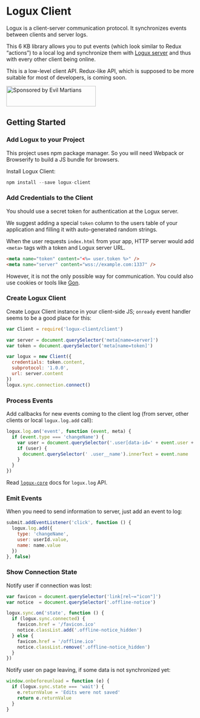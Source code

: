 # Logux Client

Logux is a client-server communication protocol. It synchronizes events
between clients and server logs.

This 6 KB library allows you to put events (which look similar to Redux “actions”)
to a local log and synchronize them with [Logux server] and thus with every
other client being online.

This is a low-level client API. Redux-like API, which is supposed to be more suitable
for most of developers, is coming soon.

[Logux server]: https://github.com/logux/logux-server

<a href="https://evilmartians.com/?utm_source=logux-client">
  <img src="https://evilmartians.com/badges/sponsored-by-evil-martians.svg"
       alt="Sponsored by Evil Martians" width="236" height="54">
</a>


## Getting Started

### Add Logux to your Project

This project uses npm package manager. So you will need Webpack or Browserify
to build a JS bundle for browsers.

Install Logux Client:

```js
npm install --save logux-client
```


### Add Credentials to the Client

You should use a secret token for authentication at the Logux server.

We suggest adding a special `token` column to the users table of your
application and filling it with auto-generated random strings.

When the user requests `index.html` from your app, HTTP server would add
`<meta>` tags with a token and Logux server URL.

```html
<meta name="token" content="<%= user.token %>" />
<meta name="server" content="wss://example.com:1337" />
```

However, it is not the only possible way for communication.
You could also use cookies or tools like [Gon].

[Gon]: https://github.com/gazay/gon


### Create Logux Client

Create Logux Client instance in your client-side JS;
`onready` event handler seems to be a good place for this:

```js
var Client = require('logux-client/client')

var server = document.querySelector('meta[name=server]')
var token = document.querySelector('meta[name=token]')

var logux = new Client({
  credentials: token.content,
  subprotocol: '1.0.0',
  url: server.content
})
logux.sync.connection.connect()
```


### Process Events

Add callbacks for new events coming to the client log
(from server, other clients or local `logux.log.add` call):

```js
logux.log.on('event', function (event, meta) {
  if (event.type === 'changeName') {
    var user = document.querySelector('.user[data-id=' + event.user + ']')
    if (user) {
      document.querySelector(' .user__name').innerText = event.name
    }
  }
})
```

Read [`logux-core`] docs for `logux.log` API.

[`logux-core`]: https://github.com/logux/logux-core


### Emit Events

When you need to send information to server, just add an event to log:

```js
submit.addEventListener('click', function () {
  logux.log.add({
    type: 'changeName',
    user: userId.value,
    name: name.value
  })
}, false)
```


### Show Connection State

Notify user if connection was lost:

```js
var favicon = document.querySelector('link[rel~="icon"]')
var notice  = document.querySelector('.offline-notice')

logux.sync.on('state', function () {
  if (logux.sync.connected) {
    favicon.href = '/favicon.ico'
    notice.classList.add('.offline-notice_hidden')
  } else {
    favicon.href = '/offline.ico'
    notice.classList.remove('.offline-notice_hidden')
  }
})
```

Notify user on page leaving, if some data is not synchronized yet:

```js
window.onbeforeunload = function (e) {
  if (logux.sync.state === 'wait') {
    e.returnValue = 'Edits were not saved'
    return e.returnValue
  }
}
```
